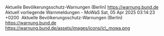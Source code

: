 Aktuelle Bevölkerungsschutz-Warnungen (Berlin) https://warnung.bund.de Aktuell vorliegende Warnmeldungen - MoWaS Sat, 05 Apr 2025 03:14:23 +0200 ![]() Aktuelle Bevölkerungsschutz-Warnungen (Berlin) https://warnung.bund.de https://warnung.bund.de/assets/images/icons/ic\_mowa.png
